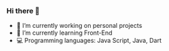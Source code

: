 ### Hi there 👋


- 🔭 I’m currently working on personal projects
- 🌱 I’m currently learning Front-End
- 💻 Programming languages: Java Script, Java, Dart
